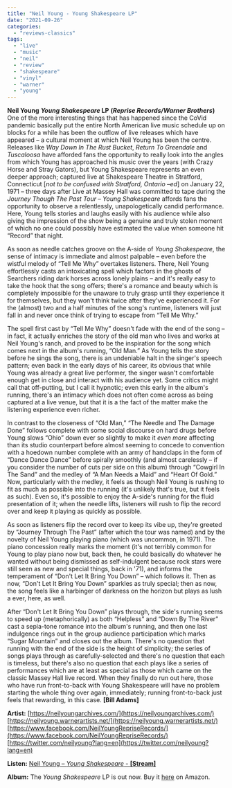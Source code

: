 ```yaml
---
title: "Neil Young - Young Shakespeare LP"
date: "2021-09-26"
categories: 
  - "reviews-classics"
tags: 
  - "live"
  - "music"
  - "neil"
  - "review"
  - "shakespeare"
  - "vinyl"
  - "warner"
  - "young"
---
```


**Neil Young** **_Young Shakespeare_ LP** **(_Reprise Records/Warner Brothers_)** One of the more interesting things that has happened since the CoVid pandemic basically put the entire North American live music schedule up on blocks for a while has been the outflow of live releases which have appeared – a cultural moment at which Neil Young has been the centre. Releases like _Way Down In The Rust Bucket_, _Return To Greendale_ and _Tuscaloosa_ have afforded fans the opportunity to really look into the angles from which Young has approached his music over the years (with Crazy Horse and Stray Gators), but Young Shakespeare represents an even deeper approach; captured live at Shakespeare Theatre in Stratford, Connecticut \[_not to be confused with Stratford, Ontario –ed_\] on January 22, 1971 – three days after Live at Massey Hall was committed to tape during the _Journey Though The Past Tour_ – _Young Shakespeare_ affords fans the opportunity to observe a relentlessly, unapologetically candid performance. Here, Young tells stories and laughs easily with his audience while also giving the impression of the show being a genuine and truly stolen moment of which no one could possibly have estimated the value when someone hit “Record” that night.

As soon as needle catches groove on the A-side of _Young Shakespeare_, the sense of intimacy is immediate and almost palpable – even before the wistful melody of “Tell Me Why” overtakes listeners. There, Neil Young effortlessly casts an intoxicating spell which factors in the ghosts of Searchers riding dark horses across lonely plains – and it's really easy to take the hook that the song offers; there's a romance and beauty which is completely impossible for the unaware to truly grasp until they experience it for themselves, but they won't think twice after they've experienced it. For the (almost) two and a half minutes of the song's runtime, listeners will just fall in and never once think of trying to escape from “Tell Me Why.”

The spell first cast by “Tell Me Why” doesn't fade with the end of the song – in fact, it actually enriches the story of the old man who lives and works at Neil Young's ranch, and proved to be the inspiration for the song which comes next in the album's running, “Old Man.” As Young tells the story before he sings the song, there is an undeniable halt in the singer's speech pattern; even back in the early days of his career, its obvious that while Young was already a great live performer, the singer wasn't comfortable enough get in close and interact with his audience yet. Some critics might call that off-putting, but I call it hypnotic; even this early in the album's running, there's an intimacy which does not often come across as being captured at a live venue, but that it is a the fact of the matter make the listening experience even richer.

In contrast to the closeness of “Old Man,” “The Needle and The Damage Done” follows complete with some social discourse on hard drugs before Young slows “Ohio” down ever so slightly to make it _even more_ affecting than its studio counterpart before almost seeming to concede to convention with a hoedown number complete with an army of handclaps in the form of “Dance Dance Dance” before spirally smoothly (and almost carelessly – if you consider the number of cuts per side on this album) through “Cowgirl In The Sand” and the medley of “A Man Needs a Maid” and “Heart Of Gold.” Now, particularly with the medley, it feels as though Neil Young is rushing to fit as much as possible into the running (it's unlikely that's true, but it feels as such). Even so, it's possible to enjoy the A-side's running for the fluid presentation of it; when the needle lifts, listeners will rush to flip the record over and keep it playing as quickly as possible.

As soon as listeners flip the record over to keep its vibe up, they're greeted by “Journey Through The Past” (after which the tour was named) and by the novelty of Neil Young playing piano (which was uncommon, in 1971). The piano concession really marks the moment (it's not terribly common for Young to play piano now but, back then, he could basically do whatever he wanted without being dismissed as self-indulgent because rock stars were still seen as new and special things, back in '71), and informs the temperament of “Don't Let It Bring You Down” – which follows it. Then as now, “Don't Let It Bring You Down” sparkles as truly special; then as now, the song feels like a harbinger of darkness on the horizon but plays as lush a ever, here, as well.

After “Don't Let It Bring You Down” plays through, the side's running seems to speed up (metaphorically) as both “Helpless” and “Down By The River” cast a sepia-tone romance into the album's running, and then one last indulgence rings out in the group audience participation which marks “Sugar Mountain” and closes out the album. There's no question that running with the end of the side is the height of simplicity; the series of songs plays through as carefully-selected and there's no question that each is timeless, but there's also no question that each plays like a series of performances which are at least as special as those which came on the classic Massey Hall live record. When they finally do run out here, those who have run front-to-back with Young Shakespeare will have no problem starting the whole thing over again, immediately; running front-to-back just feels that rewarding, in this case. **\[Bill Adams\]**

**Artist:** [https://neilyoungarchives.com/](https://neilyoungarchives.com/) [https://neilyoung.warnerartists.net/](https://neilyoung.warnerartists.net/) [https://www.facebook.com/NeilYoungRepriseRecords/](https://www.facebook.com/NeilYoungRepriseRecords/) [https://twitter.com/neilyoung?lang=en](https://twitter.com/neilyoung?lang=en)

**Listen:** [Neil Young – _Young Shakespeare_ - **\[Stream\]**](https://www.youtube.com/watch?v=X_dWqfmPfU8&list=PLBq90S1afochub4W92EklMQbuGjj_-yJR)

**Album:** The _Young Shakespeare_ LP is out now. Buy it [here](https://www.amazon.com/Young-Shakespeare-Neil/dp/B08W7SPTBN/ref=sr_1_1?keywords=Neil+Young+-+Young+Shakespeare&qid=1632005635&sr=8-1) on Amazon.
